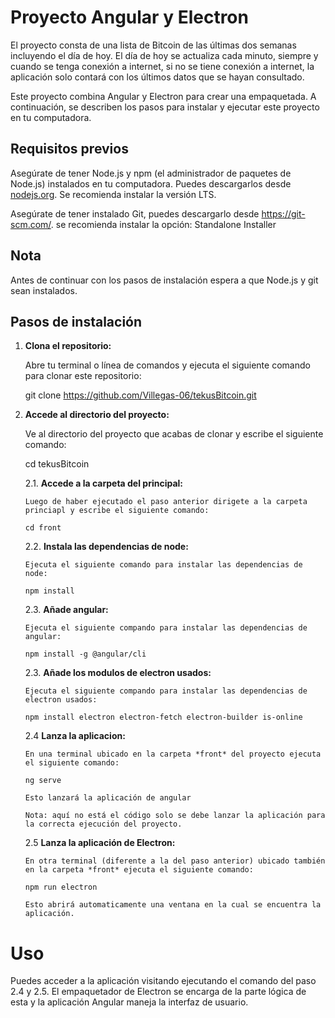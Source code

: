# Proyecto Angular y Electron

El proyecto consta de una lista de Bitcoin de las últimas dos semanas incluyendo el día de hoy. El día de hoy se actualiza cada minuto, siempre y cuando se tenga conexión a internet, si no se tiene conexión a internet, la aplicación solo contará con los últimos datos que se hayan consultado.

Este proyecto combina Angular y Electron para crear una empaquetada. A continuación, se describen los pasos para instalar y ejecutar este proyecto en tu computadora.

## Requisitos previos

Asegúrate de tener Node.js y npm (el administrador de paquetes de Node.js) instalados en tu computadora. Puedes descargarlos desde [nodejs.org](https://nodejs.org/). Se recomienda instalar la versión LTS.

Asegúrate de tener instalado Git, puedes descargarlo desde https://git-scm.com/. se recomienda instalar la opción: Standalone Installer

## Nota

Antes de continuar con los pasos de instalación espera a que Node.js y git sean instalados.

## Pasos de instalación

1.  **Clona el repositorio:**

    Abre tu terminal o línea de comandos y ejecuta el siguiente comando para clonar este repositorio:

    git clone https://github.com/Villegas-06/tekusBitcoin.git

2.  **Accede al directorio del proyecto:**

    Ve al directorio del proyecto que acabas de clonar y escribe el siguiente comando:

    cd tekusBitcoin

    2.1. **Accede a la carpeta del principal:**

        Luego de haber ejecutado el paso anterior dirigete a la carpeta princiapl y escribe el siguiente comando:

        cd front

    2.2. **Instala las dependencias de node:**

        Ejecuta el siguiente comando para instalar las dependencias de node:

        npm install

    2.3. **Añade angular:**

        Ejecuta el siguiente compando para instalar las dependencias de angular:

        npm install -g @angular/cli

    2.3. **Añade los modulos de electron usados:**

        Ejecuta el siguiente compando para instalar las dependencias de electron usados:

        npm install electron electron-fetch electron-builder is-online

    2.4 **Lanza la aplicacion:**

        En una terminal ubicado en la carpeta *front* del proyecto ejecuta el siguiente comando:

        ng serve

        Esto lanzará la aplicación de angular

        Nota: aquí no está el código solo se debe lanzar la aplicación para la correcta ejecución del proyecto.

    2.5 **Lanza la aplicación de Electron:**

        En otra terminal (diferente a la del paso anterior) ubicado también en la carpeta *front* ejecuta el siguiente comando:

        npm run electron

        Esto abrirá automaticamente una ventana en la cual se encuentra la aplicación.

# Uso

Puedes acceder a la aplicación visitando ejecutando el comando del paso 2.4 y 2.5. El empaquetador de Electron se encarga de la parte lógica de esta y la aplicación Angular maneja la interfaz de usuario.
